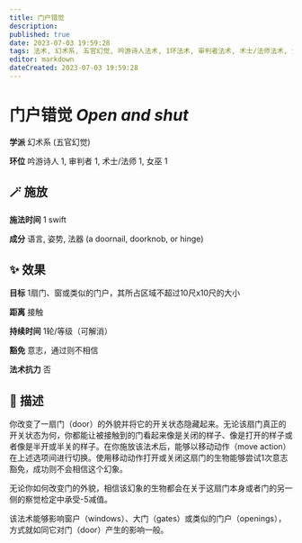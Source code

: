 ```yaml
---
title: 门户错觉
description: 
published: true
date: 2023-07-03 19:59:28
tags: 法术, 幻术系, 五官幻觉, 吟游诗人法术, 1环法术, 审判者法术, 术士/法师法术, 女巫法术
editor: markdown
dateCreated: 2023-07-03 19:59:28
---
```


# **门户错觉** *Open and shut*

**学派** 幻术系 (五官幻觉) 

**环位** 吟游诗人 1, 审判者 1, 术士/法师 1, 女巫 1

## 🪄 施放

**施法时间** 1 swift

**成分** 语言, 姿势, 法器 (a doornail, doorknob, or hinge)

## ✨ 效果 

**目标** 1扇门、窗或类似的门户，其所占区域不超过10尺x10尺的大小 

**距离** 接触  

**持续时间** 1轮/等级（可解消） 

**豁免** 意志，通过则不相信

**法术抗力** 否

## 📖 描述

你改变了一扇门（door）的外貌并将它的开关状态隐藏起来。无论该扇门真正的开关状态为何，你都能让被接触到的门看起来像是关闭的样子、像是打开的样子或者像是半开或半关的样子。在你施放该法术后，能够以移动动作（move action）在上述选项间进行切换。使用移动动作打开或关闭这扇门的生物能够尝试1次意志豁免，成功则不会相信这个幻象。

无论你如何改变门的外貌，相信该幻象的生物都会在关于这扇门本身或者门的另一侧的察觉检定中承受-5减值。

该法术能够影响窗户（windows）、大门（gates）或类似的门户（openings），方式就如同它对门（door）产生的影响一般。
    